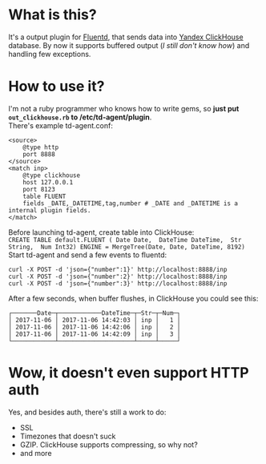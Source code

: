 # What is this?
It's a output plugin for [Fluentd](https://www.fluentd.org/), that sends data into [Yandex ClickHouse](clickhouse.yandex) database. By now it supports buffered output (*I still don't know how*) and handling few exceptions.  
# How to use it?
I'm not a ruby programmer who knows how to write gems, so **just put `out_clickhouse.rb` to /etc/td-agent/plugin**.  
There's example td-agent.conf:
```
<source>
    @type http
    port 8888
</source>
<match inp>
    @type clickhouse
    host 127.0.0.1
    port 8123
    table FLUENT
    fields _DATE,_DATETIME,tag,number # _DATE and _DATETIME is a internal plugin fields.
</match>
```
Before launching td-agent, create table into ClickHouse:  
`CREATE TABLE default.FLUENT ( Date Date,  DateTime DateTime,  Str String,  Num Int32) ENGINE = MergeTree(Date, Date, DateTime, 8192)`  
Start td-agent and send a few events to fluentd:  
```
curl -X POST -d 'json={"number":1}' http://localhost:8888/inp
curl -X POST -d 'json={"number":2}' http://localhost:8888/inp
curl -X POST -d 'json={"number":3}' http://localhost:8888/inp
```
After a few seconds, when buffer flushes, in ClickHouse you could see this:
```:) SELECT * FROM FLUENT ;  
┌───────Date─┬────────────DateTime─┬─Str─┬─Num─┐  
│ 2017-11-06 │ 2017-11-06 14:42:03 │ inp │   1 │  
│ 2017-11-06 │ 2017-11-06 14:42:06 │ inp │   2 │  
│ 2017-11-06 │ 2017-11-06 14:42:09 │ inp │   3 │  
└────────────┴─────────────────────┴─────┴─────┘  
```
# Wow, it doesn't even support HTTP auth  
Yes, and besides auth, there's still a work to do:  
* SSL
* Timezones that doesn't suck
* GZIP. ClickHouse supports compressing, so why not?
* and more
